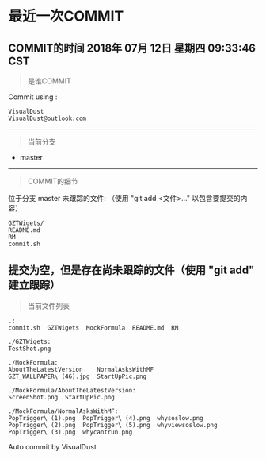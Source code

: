 
# 最近一次COMMIT

COMMIT的时间
2018年 07月 12日 星期四 09:33:46 CST
---
> 是谁COMMIT

Commit using :
```
VisualDust
VisualDust@outlook.com
```
---
> 当前分支

* master

---
> COMMIT的细节

位于分支 master
未跟踪的文件:
  （使用 "git add <文件>..." 以包含要提交的内容）

	GZTWigets/
	README.md
	RM
	commit.sh

提交为空，但是存在尚未跟踪的文件（使用 "git add" 建立跟踪）
---
> 当前文件列表

```
.:
commit.sh  GZTWigets  MockFormula  README.md  RM

./GZTWigets:
TestShot.png

./MockFormula:
AboutTheLatestVersion	 NormalAsksWithMF
GZT_WALLPAPER\ (46).jpg  StartUpPic.png

./MockFormula/AboutTheLatestVersion:
ScreenShot.png	StartUpPic.png

./MockFormula/NormalAsksWithMF:
PopTrigger\ (1).png  PopTrigger\ (4).png  whysoslow.png
PopTrigger\ (2).png  PopTrigger\ (5).png  whyviewsoslow.png
PopTrigger\ (3).png  whycantrun.png
```

Auto commit by VisualDust
